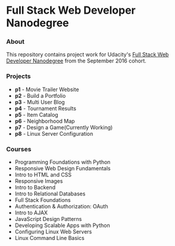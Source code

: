 # Full Stack Web Developer Nanodegree

### About
This repository contains project work for Udacity's [Full Stack Web Developer Nanodegree](https://www.udacity.com/course/nd004) from the September 2016 cohort.

### Projects
- **p1** - Movie Trailer Website
- **p2** - Build a Portfolio
- **p3** - Multi User Blog
- **p4** - Tournament Results
- **p5** - Item Catalog
- **p6** - Neighborhood Map
- **p7** - Design a Game(Currently Working)
- **p8** - Linux Server Configuration

### Courses
- Programming Foundations with Python
- Responsive Web Design Fundamentals
- Intro to HTML and CSS
- Responsive Images
- Intro to Backend
- Intro to Relational Databases
- Full Stack Foundations
- Authentication & Authorization: OAuth
- Intro to AJAX
- JavaScript Design Patterns
- Developing Scalable Apps with Python
- Configuring Linux Web Servers
- Linux Command Line Basics
